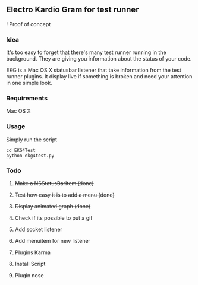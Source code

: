 ## Electro Kardio Gram for test runner

! Proof of concept

### Idea

It's too easy to forget that there's many test runner running in the background. They are giving you information about the status of your code.

EKG is a Mac OS X statusbar listener that take information from the test runner plugins. It display live if something is broken and need your attention in one simple look.

### Requirements

Mac OS X

### Usage

Simply run the script

    cd EKG4Test
    python ekg4test.py

### Todo

1. ~~Make a NSStatusBarItem (done)~~
2. ~~Test how easy it is to add a menu (done)~~
3. ~~Display animated graph (done)~~
4. Check if its possible to put a gif
5. Add socket listener
6. Add menuitem for new listener

7. Plugins Karma
8. Install Script
9. Plugin nose
